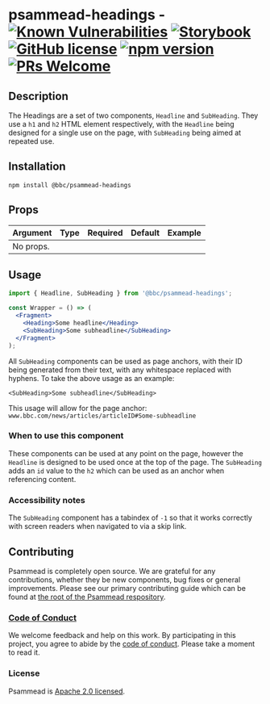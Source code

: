 # psammead-headings - [![Known Vulnerabilities](https://snyk.io/test/github/bbc/psammead/badge.svg?targetFile=packages%2Fcomponents%2Fpsammead-headings%2Fpackage.json)](https://snyk.io/test/github/bbc/psammead?targetFile=packages%2Fcomponents%2Fpsammead-headings%2Fpackage.json) [![Storybook](https://raw.githubusercontent.com/storybooks/brand/master/badge/badge-storybook.svg?sanitize=true)](https://bbc.github.io/psammead/?path=/story/headline--default) [![GitHub license](https://img.shields.io/badge/license-Apache%202.0-blue.svg)](https://github.com/bbc/psammead/blob/latest/LICENSE) [![npm version](https://img.shields.io/npm/v/@bbc/psammead-headings.svg)](https://www.npmjs.com/package/@bbc/psammead-headings) [![PRs Welcome](https://img.shields.io/badge/PRs-welcome-brightgreen.svg)](https://github.com/bbc/psammead/blob/latest/CONTRIBUTING.md)

## Description

The Headings are a set of two components, `Headline` and `SubHeading`. They use a `h1` and `h2` HTML element respectively, with the `Headline` being designed for a single use on the page, with `SubHeading` being aimed at repeated use.

## Installation

`npm install @bbc/psammead-headings`

## Props

| Argument  | Type | Required | Default | Example |
| --------- | ---- | -------- | ------- | ------- |
| No props. |      |          |         |         |

## Usage

```jsx
import { Headline, SubHeading } from '@bbc/psammead-headings';

const Wrapper = () => (
  <Fragment>
    <Heading>Some headline</Heading>
    <SubHeading>Some subheadline</SubHeading>
  </Fragment>
);
```

All `SubHeading` components can be used as page anchors, with their ID being generated from their text, with any whitespace replaced with hyphens. To take the above usage as an example:

```
<SubHeading>Some subheadline</SubHeading>
```

This usage will allow for the page anchor: `www.bbc.com/news/articles/articleID#Some-subheadline`

### When to use this component

These components can be used at any point on the page, however the `Headline` is designed to be used once at the top of the page. The `SubHeading` adds an `id` value to the `h2` which can be used as an anchor when referencing content.

<!-- ### When not to use this component -->

### Accessibility notes

The `SubHeading` component has a tabindex of `-1` so that it works correctly with screen readers when navigated to via a skip link.

<!-- ## Roadmap -->

## Contributing

Psammead is completely open source. We are grateful for any contributions, whether they be new components, bug fixes or general improvements. Please see our primary contributing guide which can be found at [the root of the Psammead respository](https://github.com/bbc/psammead/blob/latest/CONTRIBUTING.md).

### [Code of Conduct](https://github.com/bbc/psammead/blob/latest/CODE_OF_CONDUCT.md)

We welcome feedback and help on this work. By participating in this project, you agree to abide by the [code of conduct](https://github.com/bbc/psammead/blob/latest/CODE_OF_CONDUCT.md). Please take a moment to read it.

### License

Psammead is [Apache 2.0 licensed](https://github.com/bbc/psammead/blob/latest/LICENSE).
